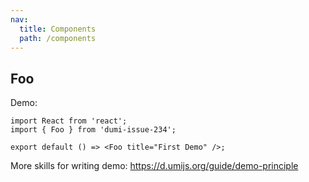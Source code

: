 ```yaml
---
nav:
  title: Components
  path: /components
---
```


## Foo

Demo:

```tsx
import React from 'react';
import { Foo } from 'dumi-issue-234';

export default () => <Foo title="First Demo" />;
```

More skills for writing demo: https://d.umijs.org/guide/demo-principle
